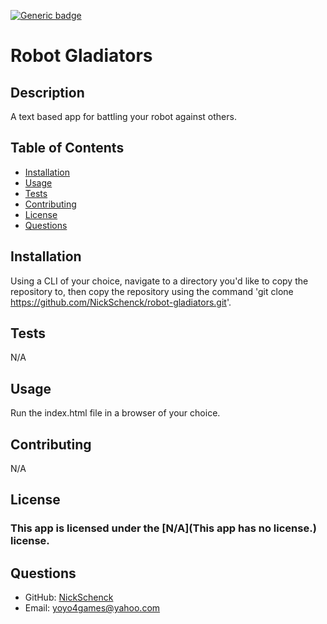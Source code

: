 [![Generic badge](https://img.shields.io/badge/license-N/A-<COLOR>.svg)](#license)
  # Robot Gladiators
  ## Description
  A text based app for battling your robot against others.
  ## Table of Contents
  * [Installation](#installation)
  * [Usage](#usage)
  * [Tests](#tests)
  * [Contributing](#contributing)
  * [License](#license)
  * [Questions](#questions)
  ## Installation
  Using a CLI of your choice, navigate to a directory you'd like to copy the repository to, then copy the repository using the command 'git clone https://github.com/NickSchenck/robot-gladiators.git'.
  ## Tests
  N/A
  ## Usage
  Run the index.html file in a browser of your choice.
  ## Contributing
  N/A
  ## License
  ### This app is licensed under the [N/A](This app has no license.) license.
  ## Questions
  * GitHub: [NickSchenck](https://github.com/NickSchenck)
  * Email: 
  [yoyo4games@yahoo.com](mailto:yoyo4games@yahoo.com)
  